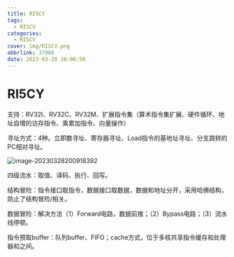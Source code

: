 ```yaml
---
title: RI5CY
tags:
  - RISCV
categories:
  - RISCV
cover: img/RISCV.png
abbrlink: 37966
date: 2023-03-28 20:06:50
---
```


# RI5CY

支持：RV32I、RV32C、RV32M、扩展指令集（算术指令集扩展、硬件循环、地址自增的访存指令、乘累加指令、向量操作）

寻址方式：4种。立即数寻址、寄存器寻址、Load指令的基地址寻址、分支跳转的PC相对寻址。

![image-20230328200918392](https://326-adms-1305022140.cos.ap-nanjing.myqcloud.com/images/image-20230328200918392.png)

四级流水：取值、译码、执行、回写。

结构冒险：指令接口取指令，数据接口取数据，数据和地址分开，采用哈佛结构，防止了结构冒险/相关。

数据冒险：解决方法（1）Forward电路，数据前推；（2）Bypass电路；（3）流水线停顿。

指令预取buffer：队列buffer、FIFO；cache方式，位于多核共享指令缓存和处理器和之间。

